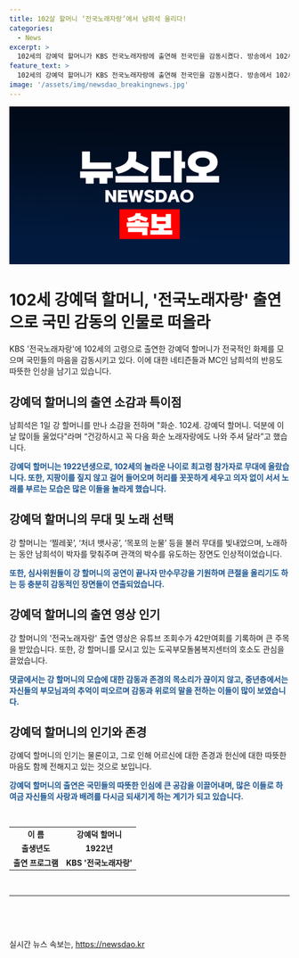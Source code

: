 ```yaml
---
title: 102살 할머니 ‘전국노래자랑’에서 남희석 울리다!
categories:
  - News
excerpt: >
  102세의 강예덕 할머니가 KBS 전국노래자랑에 출연해 전국민을 감동시켰다. 방송에서 102세의 연로한 나이로 최고령 참가자로 무대에 올라 화순군 출신임을 밝히며 강할머니는 허리를 꼿꼿하게 세우고 지팡이를 짚지 않고 걸어들어와 앵콜을 외치는 관객들을 눈물짓게 만들었다. 남희석은 그녀의 감동적인 모습을 페이스북에 공개하며 관객들에게 큰 박수를 부르도록 했다. 이에 강 할머니는 네티즌뿐만 아니라 돌봄복지센터까지 찬사를 받으며 42만여회의 조회수를 기록하며 화제를 모으고 있다. 관련한 누리꾼들의 감동적이고 긍정적인 반응도 이어지고 있다.
feature_text: >
  102세의 강예덕 할머니가 KBS 전국노래자랑에 출연해 전국민을 감동시켰다. 방송에서 102세의 연로한 나이로 최고령 참가자로 무대에 올라 화순군 출신임을 밝히며 강할머니는 허리를 꼿꼿하게 세우고 지팡이를 짚지 않고 걸어들어와 앵콜을 외치는 관객들을 눈물짓게 만들었다. 남희석은 그녀의 감동적인 모습을 페이스북에 공개하며 관객들에게 큰 박수를 부르도록 했다. 이에 강 할머니는 네티즌뿐만 아니라 돌봄복지센터까지 찬사를 받으며 42만여회의 조회수를 기록하며 화제를 모으고 있다. 관련한 누리꾼들의 감동적이고 긍정적인 반응도 이어지고 있다.
image: '/assets/img/newsdao_breakingnews.jpg'
---
```


<p><img src="/assets/img/newsdao_breakingnews.jpg" alt="flaretime 속보" /></p>

<h1 data-ke-size="size26"><b>102세 강예덕 할머니, '전국노래자랑' 출연으로 국민 감동의 인물로 떠올라</b></h1>

<p data-ke-size="size16">KBS '전국노래자랑'에 102세의 고령으로 출연한 강예덕 할머니가 전국적인 화제를 모으며 국민들의 마음을 감동시키고 있다. 이에 대한 네티즌들과 MC인 남희석의 반응도 따뜻한 인상을 남기고 있습니다.</p>

<h2 data-ke-size="size24"><b>강예덕 할머니의 출연 소감과 특이점</b></h2>

<p data-ke-size="size16">남희석은 1일 강 할머니를 만나 소감을 전하며 "화순. 102세. 강예덕 할머니. 덕분에 이날 많이들 울었다"라며 “건강하시고 꼭 다음 화순 노래자랑에도 나와 주셔 달라”고 했습니다. </p>

<p data-ke-size="size16"><b><span style="color: #1a5490;">강예덕 할머니는 1922년생으로, 102세의 놀라운 나이로 최고령 참가자로 무대에 올랐습니다. 또한, 지팡이를 짚지 않고 걸어 들어오며 허리를 꼿꼿하게 세우고 의자 없이 서서 노래를 부르는 모습은 많은 이들을 놀라게 했습니다.</span></b></p>

<h2 data-ke-size="size24"><b>강예덕 할머니의 무대 및 노래 선택</b></h2>

<p data-ke-size="size16">강 할머니는 ‘찔레꽃’, ‘처녀 뱃사공’, ‘목포의 눈물’ 등을 불러 무대를 빛내었으며, 노래하는 동안 남희석이 박자를 맞춰주며 관객의 박수를 유도하는 장면도 인상적이었습니다.</p>

<p data-ke-size="size16"><b><span style="color: #1a5490;">또한, 심사위원들이 강 할머니의 공연이 끝나자 만수무강을 기원하며 큰절을 올리기도 하는 등 충분히 감동적인 장면들이 연출되었습니다.</span></b></p>

<h2 data-ke-size="size24"><b>강예덕 할머니의 출연 영상 인기</b></h2>

<p data-ke-size="size16">강 할머니의 '전국노래자랑' 출연 영상은 유튜브 조회수가 42만여회를 기록하며 큰 주목을 받았습니다. 또한, 강 할머니를 모시고 있는 도곡부모돌봄복지센터의 호소도 관심을 끌었습니다.</p>

<p data-ke-size="size16"><b><span style="color: #1a5490;">댓글에서는 강 할머니의 모습에 대한 감동과 존경의 목소리가 끊이지 않고, 중년층에서는 자신들의 부모님과의 추억이 떠오르며 감동과 위로의 말을 전하는 이들이 많이 보였습니다.</span></b></p>

<h2 data-ke-size="size24"><b>강예덕 할머니의 인기와 존경</b></h2>

<p data-ke-size="size16">강예덕 할머니의 인기는 물론이고, 그로 인해 어르신에 대한 존경과 헌신에 대한 따뜻한 마음도 함께 전해지고 있는 것으로 보입니다. </p>

<p data-ke-size="size16"><b><span style="color: #1a5490;">강예덕 할머니의 출연은 국민들의 따뜻한 인심에 큰 공감을 이끌어내며, 많은 이들로 하여금 자신들의 사랑과 배려를 다시금 되새기게 하는 계기가 되고 있습니다.</span></b></p>

<p data-ke-size="size16">&nbsp;</p>

<table>
    <tbody>
        <tr>
            <td style="text-align: center; height: 17px;"><b>이 름</b></td>
            <td style="text-align: center; height: 17px;"><b>강예덕 할머니</b></td>
        </tr>
        <tr>
            <td style="text-align: center; height: 17px;"><b>출생년도</b></td>
            <td style="text-align: center; height: 17px;"><b>1922년</b></td>
        </tr>
        <tr>
            <td style="text-align: center; height: 17px;"><b>출연 프로그램</b></td>
            <td style="text-align: center; height: 17px;"><b>KBS '전국노래자랑'</b></td>
        </tr>
    </tbody>
</table>

<p data-ke-size="size16">&nbsp;</p>

<hr>

<p data-ke-size="size16">&nbsp;</p>

<p data-ke-size="size16">&nbsp;</p>
실시간 뉴스 속보는, <a href="https://newsdao.kr" rel="dofollow">https://newsdao.kr</a>


